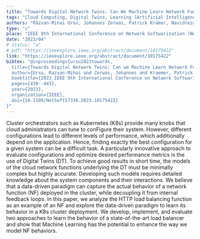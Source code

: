 ```yaml
---
title: "Towards Digital Network Twins: Can We Machine Learn Network Function Behaviors?"
tags: "Cloud Computing, Digital Twins, Learning (Artificial Intelligence), Resource Allocation, Kubernetes"
authors: "Răzvan-Mihai Ursu, Johannes Zerwas, Patrick Krämer, Navidreza Asadi, Phil Rodgers, Leon Wong, Wolfgang Kellerer"
type: "c"
place: "IEEE 9th International Conference on Network Softwarization (NetSoft)"
date: "2023/04"
# status: "a"
# pdf: "https://ieeexplore.ieee.org/abstract/document/10175422"
link: "https://ieeexplore.ieee.org/abstract/document/10175422"
bibtex: "@inproceedings{ursu2023towards,
  title={Towards Digital Network Twins: Can we Machine Learn Network Function Behaviors?},
  author={Ursu, Razvan-Mihai and Zerwas, Johannes and Kraemer, Patrick and Asadi, Navidreza and Rodgers, Phil and Wong, Leon and Kellerer, Wolfgang},
  booktitle={2023 IEEE 9th International Conference on Network Softwarization (NetSoft)},
  pages={438--443},
  year={2023},
  organization={IEEE},
  doi={10.1109/NetSoft57336.2023.10175422}
}"
---
```

Cluster orchestrators such as Kubernetes (K8s) provide many knobs that cloud administrators can tune to conFigure their system. However, different configurations lead to different levels of performance, which additionally depend on the application. Hence, finding exactly the best configuration for a given system can be a difficult task. A particularly innovative approach to evaluate configurations and optimize desired performance metrics is the use of Digital Twins (DT). To achieve good results in short time, the models of the cloud network functions underlying the DT must be minimally complex but highly accurate. Developing such models requires detailed knowledge about the system components and their interactions. We believe that a data-driven paradigm can capture the actual behavior of a network function (NF) deployed in the cluster, while decoupling it from internal feedback loops. In this paper, we analyze the HTTP load balancing function as an example of an NF and explore the data-driven paradigm to learn its behavior in a K8s cluster deployment. We develop, implement, and evaluate two approaches to learn the behavior of a state-of-the-art load balancer and show that Machine Learning has the potential to enhance the way we model NF behaviors.
